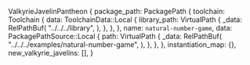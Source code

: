 ValkyrieJavelinPantheon {
    package_path: PackagePath {
        toolchain: Toolchain {
            data: ToolchainData::Local {
                library_path: VirtualPath {
                    _data: RelPathBuf(
                        "../../../library",
                    ),
                },
            },
        },
        name: `natural-number-game`,
        data: PackagePathSource::Local {
            path: VirtualPath {
                _data: RelPathBuf(
                    "../../../examples/natural-number-game",
                ),
            },
        },
    },
    instantiation_map: {},
    new_valkyrie_javelins: [],
}